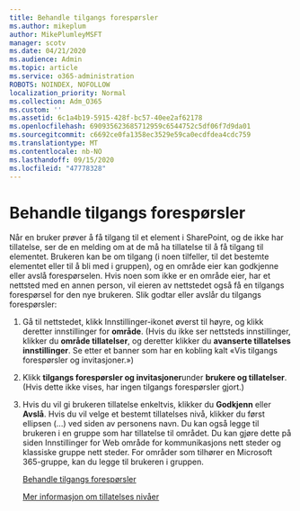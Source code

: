 ```yaml
---
title: Behandle tilgangs forespørsler
ms.author: mikeplum
author: MikePlumleyMSFT
manager: scotv
ms.date: 04/21/2020
ms.audience: Admin
ms.topic: article
ms.service: o365-administration
ROBOTS: NOINDEX, NOFOLLOW
localization_priority: Normal
ms.collection: Adm_O365
ms.custom: ''
ms.assetid: 6c1a4b19-5915-428f-bc57-40ee2af62178
ms.openlocfilehash: 690935623685712959c6544752c5df06f7d9da01
ms.sourcegitcommit: c6692ce0fa1358ec3529e59ca0ecdfdea4cdc759
ms.translationtype: MT
ms.contentlocale: nb-NO
ms.lasthandoff: 09/15/2020
ms.locfileid: "47778328"
---
```

# <a name="manage-access-requests"></a>Behandle tilgangs forespørsler

Når en bruker prøver å få tilgang til et element i SharePoint, og de ikke har tillatelse, ser de en melding om at de må ha tillatelse til å få tilgang til elementet. Brukeren kan be om tilgang (i noen tilfeller, til det bestemte elementet eller til å bli med i gruppen), og en område eier kan godkjenne eller avslå forespørselen. Hvis noen som ikke er en område eier, har et nettsted med en annen person, vil eieren av nettstedet også få en tilgangs forespørsel for den nye brukeren. Slik godtar eller avslår du tilgangs forespørsler:
  
1. Gå til nettstedet, klikk Innstillinger-ikonet øverst til høyre, og klikk deretter innstillinger for **område**. (Hvis du ikke ser nettsteds innstillinger, klikker du **område tillatelser**, og deretter klikker du **avanserte tillatelses innstillinger**. Se etter et banner som har en kobling kalt «Vis tilgangs forespørsler og invitasjoner.»)
    
2. Klikk **tilgangs forespørsler og invitasjoner**under **brukere og tillatelser**. (Hvis dette ikke vises, har ingen tilgangs forespørsler gjort.)
    
3. Hvis du vil gi brukeren tillatelse enkeltvis, klikker du **Godkjenn** eller **Avslå**. Hvis du vil velge et bestemt tillatelses nivå, klikker du først ellipsen (...) ved siden av personens navn. Du kan også legge til brukeren i en gruppe som har tillatelse til området. Du kan gjøre dette på siden Innstillinger for Web område for kommunikasjons nett steder og klassiske gruppe nett steder. For områder som tilhører en Microsoft 365-gruppe, kan du legge til brukeren i gruppen.
    
    [Behandle tilgangs forespørsler ](https://go.microsoft.com/fwlink/?linkid=2008747)
    
    [Mer informasjon om tillatelses nivåer](https://go.microsoft.com/fwlink/?linkid=867071)
    

